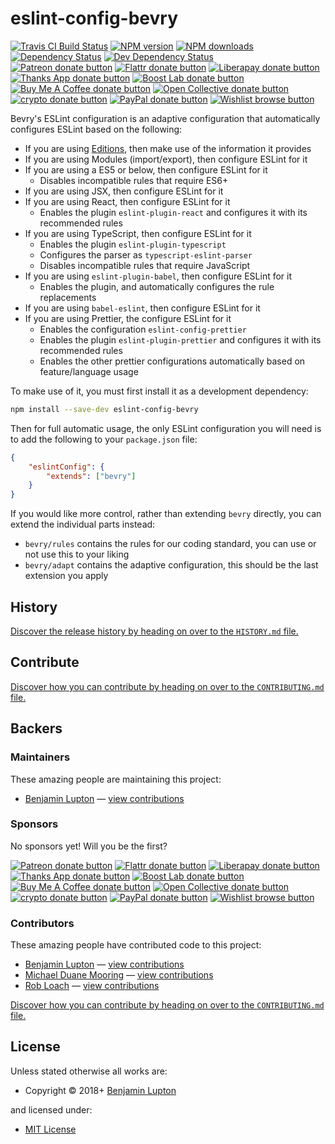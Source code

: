 <!-- TITLE/ -->

<h1>eslint-config-bevry</h1>

<!-- /TITLE -->


<!-- BADGES/ -->

<span class="badge-travisci"><a href="http://travis-ci.org/bevry/eslint-config-bevry" title="Check this project's build status on TravisCI"><img src="https://img.shields.io/travis/bevry/eslint-config-bevry/master.svg" alt="Travis CI Build Status" /></a></span>
<span class="badge-npmversion"><a href="https://npmjs.org/package/eslint-config-bevry" title="View this project on NPM"><img src="https://img.shields.io/npm/v/eslint-config-bevry.svg" alt="NPM version" /></a></span>
<span class="badge-npmdownloads"><a href="https://npmjs.org/package/eslint-config-bevry" title="View this project on NPM"><img src="https://img.shields.io/npm/dm/eslint-config-bevry.svg" alt="NPM downloads" /></a></span>
<span class="badge-daviddm"><a href="https://david-dm.org/bevry/eslint-config-bevry" title="View the status of this project's dependencies on DavidDM"><img src="https://img.shields.io/david/bevry/eslint-config-bevry.svg" alt="Dependency Status" /></a></span>
<span class="badge-daviddmdev"><a href="https://david-dm.org/bevry/eslint-config-bevry#info=devDependencies" title="View the status of this project's development dependencies on DavidDM"><img src="https://img.shields.io/david/dev/bevry/eslint-config-bevry.svg" alt="Dev Dependency Status" /></a></span>
<br class="badge-separator" />
<span class="badge-patreon"><a href="https://patreon.com/bevry" title="Donate to this project using Patreon"><img src="https://img.shields.io/badge/patreon-donate-yellow.svg" alt="Patreon donate button" /></a></span>
<span class="badge-flattr"><a href="https://flattr.com/profile/balupton" title="Donate to this project using Flattr"><img src="https://img.shields.io/badge/flattr-donate-yellow.svg" alt="Flattr donate button" /></a></span>
<span class="badge-liberapay"><a href="https://liberapay.com/bevry" title="Donate to this project using Liberapay"><img src="https://img.shields.io/badge/liberapay-donate-yellow.svg" alt="Liberapay donate button" /></a></span>
<span class="badge-thanksapp"><a href="https://givethanks.app/donate/npm/eslint-config-bevry" title="Donate to this project using Thanks App"><img src="https://img.shields.io/badge/thanksapp-donate-yellow.svg" alt="Thanks App donate button" /></a></span>
<span class="badge-boostlab"><a href="https://boost-lab.app/bevry/eslint-config-bevry" title="Donate to this project using Boost Lab"><img src="https://img.shields.io/badge/boostlab-donate-yellow.svg" alt="Boost Lab donate button" /></a></span>
<span class="badge-buymeacoffee"><a href="https://buymeacoffee.com/balupton" title="Donate to this project using Buy Me A Coffee"><img src="https://img.shields.io/badge/buy%20me%20a%20coffee-donate-yellow.svg" alt="Buy Me A Coffee donate button" /></a></span>
<span class="badge-opencollective"><a href="https://opencollective.com/bevry" title="Donate to this project using Open Collective"><img src="https://img.shields.io/badge/open%20collective-donate-yellow.svg" alt="Open Collective donate button" /></a></span>
<span class="badge-crypto"><a href="https://bevry.me/crypto" title="Donate to this project using Cryptocurrency"><img src="https://img.shields.io/badge/crypto-donate-yellow.svg" alt="crypto donate button" /></a></span>
<span class="badge-paypal"><a href="https://bevry.me/paypal" title="Donate to this project using Paypal"><img src="https://img.shields.io/badge/paypal-donate-yellow.svg" alt="PayPal donate button" /></a></span>
<span class="badge-wishlist"><a href="https://bevry.me/wishlist" title="Buy an item on our wishlist for us"><img src="https://img.shields.io/badge/wishlist-donate-yellow.svg" alt="Wishlist browse button" /></a></span>

<!-- /BADGES -->


Bevry's ESLint configuration is an adaptive configuration that automatically configures ESLint based on the following:

-   If you are using [Editions](https://github.com/bevry/editions), then make use of the information it provides
-   If you are using Modules (import/export), then configure ESLint for it
-   If you are using a ES5 or below, then configure ESLint for it
    -   Disables incompatible rules that require ES6+
-   If you are using JSX, then configure ESLint for it
-   If you are using React, then configure ESLint for it
    -   Enables the plugin `eslint-plugin-react` and configures it with its recommended rules
-   If you are using TypeScript, then configure ESLint for it
    -   Enables the plugin `eslint-plugin-typescript`
    -   Configures the parser as `typescript-eslint-parser`
    -   Disables incompatible rules that require JavaScript
-   If you are using `eslint-plugin-babel`, then configure ESLint for it
    -   Enables the plugin, and automatically configures the rule replacements
-   If you are using `babel-eslint`, then configure ESLint for it
-   If you are using Prettier, the configure ESLint for it
    -   Enables the configuration `eslint-config-prettier`
    -   Enables the plugin `eslint-plugin-prettier` and configures it with its recommended rules
    -   Enables the other prettier configurations automatically based on feature/language usage

To make use of it, you must first install it as a development dependency:

```bash
npm install --save-dev eslint-config-bevry
```

Then for full automatic usage, the only ESLint configuration you will need is to add the following to your `package.json` file:

```json
{
    "eslintConfig": {
        "extends": ["bevry"]
    }
}
```

If you would like more control, rather than extending `bevry` directly, you can extend the individual parts instead:

-   `bevry/rules` contains the rules for our coding standard, you can use or not use this to your liking
-   `bevry/adapt` contains the adaptive configuration, this should be the last extension you apply

<!-- HISTORY/ -->

<h2>History</h2>

<a href="https://github.com/bevry/eslint-config-bevry/blob/master/HISTORY.md#files">Discover the release history by heading on over to the <code>HISTORY.md</code> file.</a>

<!-- /HISTORY -->


<!-- CONTRIBUTE/ -->

<h2>Contribute</h2>

<a href="https://github.com/bevry/eslint-config-bevry/blob/master/CONTRIBUTING.md#files">Discover how you can contribute by heading on over to the <code>CONTRIBUTING.md</code> file.</a>

<!-- /CONTRIBUTE -->


<!-- BACKERS/ -->

<h2>Backers</h2>

<h3>Maintainers</h3>

These amazing people are maintaining this project:

<ul><li><a href="http://balupton.com">Benjamin Lupton</a> — <a href="https://github.com/bevry/eslint-config-bevry/commits?author=balupton" title="View the GitHub contributions of Benjamin Lupton on repository bevry/eslint-config-bevry">view contributions</a></li></ul>

<h3>Sponsors</h3>

No sponsors yet! Will you be the first?

<span class="badge-patreon"><a href="https://patreon.com/bevry" title="Donate to this project using Patreon"><img src="https://img.shields.io/badge/patreon-donate-yellow.svg" alt="Patreon donate button" /></a></span>
<span class="badge-flattr"><a href="https://flattr.com/profile/balupton" title="Donate to this project using Flattr"><img src="https://img.shields.io/badge/flattr-donate-yellow.svg" alt="Flattr donate button" /></a></span>
<span class="badge-liberapay"><a href="https://liberapay.com/bevry" title="Donate to this project using Liberapay"><img src="https://img.shields.io/badge/liberapay-donate-yellow.svg" alt="Liberapay donate button" /></a></span>
<span class="badge-thanksapp"><a href="https://givethanks.app/donate/npm/eslint-config-bevry" title="Donate to this project using Thanks App"><img src="https://img.shields.io/badge/thanksapp-donate-yellow.svg" alt="Thanks App donate button" /></a></span>
<span class="badge-boostlab"><a href="https://boost-lab.app/bevry/eslint-config-bevry" title="Donate to this project using Boost Lab"><img src="https://img.shields.io/badge/boostlab-donate-yellow.svg" alt="Boost Lab donate button" /></a></span>
<span class="badge-buymeacoffee"><a href="https://buymeacoffee.com/balupton" title="Donate to this project using Buy Me A Coffee"><img src="https://img.shields.io/badge/buy%20me%20a%20coffee-donate-yellow.svg" alt="Buy Me A Coffee donate button" /></a></span>
<span class="badge-opencollective"><a href="https://opencollective.com/bevry" title="Donate to this project using Open Collective"><img src="https://img.shields.io/badge/open%20collective-donate-yellow.svg" alt="Open Collective donate button" /></a></span>
<span class="badge-crypto"><a href="https://bevry.me/crypto" title="Donate to this project using Cryptocurrency"><img src="https://img.shields.io/badge/crypto-donate-yellow.svg" alt="crypto donate button" /></a></span>
<span class="badge-paypal"><a href="https://bevry.me/paypal" title="Donate to this project using Paypal"><img src="https://img.shields.io/badge/paypal-donate-yellow.svg" alt="PayPal donate button" /></a></span>
<span class="badge-wishlist"><a href="https://bevry.me/wishlist" title="Buy an item on our wishlist for us"><img src="https://img.shields.io/badge/wishlist-donate-yellow.svg" alt="Wishlist browse button" /></a></span>

<h3>Contributors</h3>

These amazing people have contributed code to this project:

<ul><li><a href="http://balupton.com">Benjamin Lupton</a> — <a href="https://github.com/bevry/eslint-config-bevry/commits?author=balupton" title="View the GitHub contributions of Benjamin Lupton on repository bevry/eslint-config-bevry">view contributions</a></li>
<li><a href="http://mdm.cc">Michael Duane Mooring</a> — <a href="https://github.com/bevry/eslint-config-bevry/commits?author=mikeumus" title="View the GitHub contributions of Michael Duane Mooring on repository bevry/eslint-config-bevry">view contributions</a></li>
<li><a href="http://robloach.net">Rob Loach</a> — <a href="https://github.com/bevry/eslint-config-bevry/commits?author=RobLoach" title="View the GitHub contributions of Rob Loach on repository bevry/eslint-config-bevry">view contributions</a></li></ul>

<a href="https://github.com/bevry/eslint-config-bevry/blob/master/CONTRIBUTING.md#files">Discover how you can contribute by heading on over to the <code>CONTRIBUTING.md</code> file.</a>

<!-- /BACKERS -->


<!-- LICENSE/ -->

<h2>License</h2>

Unless stated otherwise all works are:

<ul><li>Copyright &copy; 2018+ <a href="http://balupton.com">Benjamin Lupton</a></li></ul>

and licensed under:

<ul><li><a href="http://spdx.org/licenses/MIT.html">MIT License</a></li></ul>

<!-- /LICENSE -->
